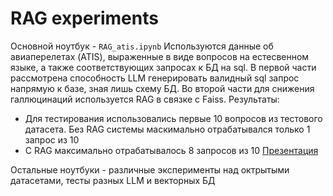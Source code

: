 # RAG experiments 
Основной ноутбук - `RAG_atis.ipynb`
Используются данные об авиаперелетах (ATIS), выраженные в виде вопросов на естесвенном языке, а также соответствующих запросах к БД на sql. 
В первой части рассмотрена способность LLM генерировать валидный sql запрос напрямую к базе, зная лишь схему БД.
Во второй части для снижения галлюцинаций используется RAG в связке с Faiss. 
Результаты: 
- Для тестирования использовались первые 10 вопросов из тестового датасета. Без RAG системы маскимально отрабатывался только 1 запрос из 10
- С RAG максимально отрабатывалось 8 запросов из 10
[Презентация](https://docs.google.com/presentation/d/1f8R1hdHbzyPREYBQSlFoHiBbkYttiplH/edit?usp=sharing&ouid=102357696429023103043&rtpof=true&sd=true)

Остальные ноутбуки - различные эксперименты над октрытыми датасетами, тесты разных LLM и векторных БД
